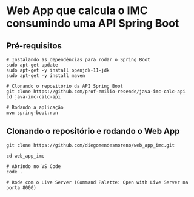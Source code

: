 # Web App que calcula o IMC consumindo uma API Spring Boot

## Pré-requisitos

```
# Instalando as dependências para rodar o Spring Boot
sudo apt-get update
sudo apt-get -y install openjdk-11-jdk
sudo apt-get -y install maven

# Clonando o repositório da API Spring Boot
git clone https://github.com/prof-emilio-resende/java-imc-calc-api
cd java-imc-calc-api

# Rodando a aplicação
mvn spring-boot:run
```

## Clonando o repositório e rodando o Web App
```
git clone https://github.com/diegomendesmoreno/web_app_imc.git

cd web_app_imc

# Abrindo no VS Code
code .

# Rode com o Live Server (Command Palette: Open with Live Server na porta 8000)
```
